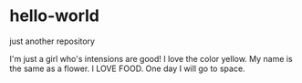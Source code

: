 # hello-world
just another repository

I'm just a girl who's intensions are good!
I love the color yellow.
My name is the same as a flower.
I LOVE FOOD.
One day I will go to space.
